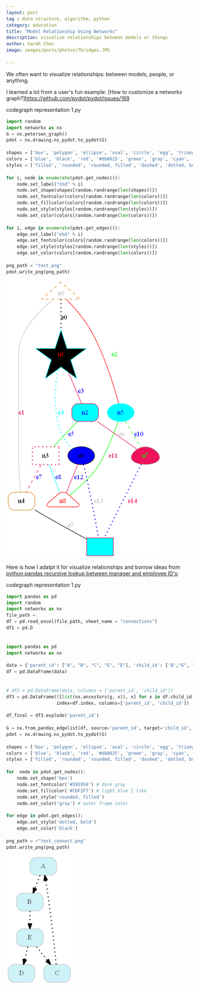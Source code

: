 ```yaml
---
layout: post
tag : data structure, algorithm, python
category: education
title: "Model Relationship Using Networks"
description: visualize relationships between models or things
author: Sarah Chen
image: images/posts/photos/7bridges.JPG

---
```


We often want to visualize relationships: between models, people, or anything. 

I learned a lot from a user's fun example:
[How to customize a networkx graph?]https://github.com/pydot/pydot/issues/169

<div class="code-head"><span>code</span>graph representation 1.py</div>

```python
import random
import networkx as nx
G = nx.petersen_graph()
pdot = nx.drawing.nx_pydot.to_pydot(G)

shapes = ['box', 'polygon', 'ellipse', 'oval', 'circle', 'egg', 'triangle', 'exagon', 'star', ]
colors = ['blue', 'black', 'red', '#db8625', 'green', 'gray', 'cyan', '#ed125b']
styles = ['filled', 'rounded', 'rounded, filled', 'dashed', 'dotted, bold']

for i, node in enumerate(pdot.get_nodes()):
    node.set_label("n%d" % i)
    node.set_shape(shapes[random.randrange(len(shapes))])
    node.set_fontcolor(colors[random.randrange(len(colors))])
    node.set_fillcolor(colors[random.randrange(len(colors))])
    node.set_style(styles[random.randrange(len(styles))])
    node.set_color(colors[random.randrange(len(colors))])

for i, edge in enumerate(pdot.get_edges()):
    edge.set_label("e%d" % i)
    edge.set_fontcolor(colors[random.randrange(len(colors))])
    edge.set_style(styles[random.randrange(len(styles))])
    edge.set_color(colors[random.randrange(len(colors))])

png_path = "test.png"
pdot.write_png(png_path)
```

![](../images/posts/random_graph.png)




Here is how I adatpt it for visualize relationships and borrow ideas from [python pandas recursive lookup between manager and employee ID's](https://stackoverflow.com/questions/58791543/python-pandas-recursive-lookup-between-manager-and-employee-ids):

<div class="code-head"><span>code</span>graph representation 1.py</div>

```python
import pandas as pd
import random
import networkx as nx
file_path = 
df = pd.read_excel(file_path, sheet_name = "connections")
df1 = pd.D


import pandas as pd
import networkx as nx

data = {'parent_id': ["A", "B", "C", "E", "E"], 'child_id': ['B',"E", "A", "D", "C" ]}
df = pd.DataFrame(data)


# df2 = pd.DataFrame(data, columns = ['parent_id', 'child_id'])
df3 = pd.DataFrame(([list(nx.ancestors(g, x)), x] for x in df.child_id), 
                   index=df.index, columns=['parent_id', 'child_id'])

df_final = df3.explode('parent_id')

G = nx.from_pandas_edgelist(df, source='parent_id', target='child_id', create_using=nx.DiGraph)
pdot = nx.drawing.nx_pydot.to_pydot(G)

shapes = ['box', 'polygon', 'ellipse', 'oval', 'circle', 'egg', 'triangle', 'exagon', 'star', ]
colors = ['blue', 'black', 'red', '#db8625', 'green', 'gray', 'cyan', '#ed125b']
styles = ['filled', 'rounded', 'rounded, filled', 'dashed', 'dotted, bold']

for  node in pdot.get_nodes():
    node.set_shape('box')
    node.set_fontcolor('#595959') # dark gray
    node.set_fillcolor('#CDF2F7') # light blue I like
    node.set_style('rounded, filled')
    node.set_color('gray') # outer frame color

for edge in pdot.get_edges():
    edge.set_style('dotted, bold')
    edge.set_color('black')

png_path = r"test_connect.png"
pdot.write_png(png_path)
```
![](../images/posts/test_connect.png)
